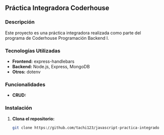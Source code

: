 ## Práctica Integradora Coderhouse

### Descripción
Este proyecto es una práctica integradora realizada como parte del programa de Coderhouse Programación Backend I.

### Tecnologías Utilizadas
* **Frontend:** express-handlebars
* **Backend:** Node.js, Express, MongoDB
* **Otros:** dotenv

### Funcionalidades
* **CRUD:** 

### Instalación
1. **Clona el repositorio:**
   ```bash
   git clone https://github.com/tachi123/javascript-practica-integradora